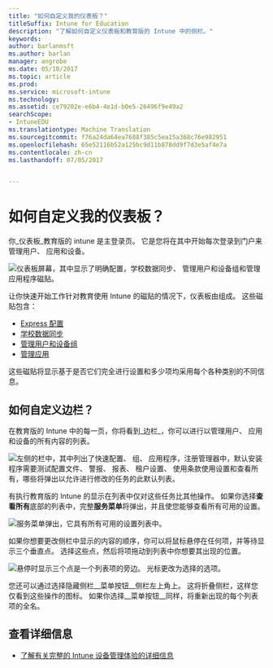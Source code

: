 ```yaml
---
title: "如何自定义我的仪表板？"
titleSuffix: Intune for Education
description: "了解如何自定义仪表板和教育版的 Intune 中的侧栏。"
keywords: 
author: barlanmsft
ms.author: barlan
manager: angrobe
ms.date: 05/10/2017
ms.topic: article
ms.prod: 
ms.service: microsoft-intune
ms.technology: 
ms.assetid: ce79202e-e6b4-4e1d-b0e5-26496f9e49a2
searchScope:
- IntuneEDU
ms.translationtype: Machine Translation
ms.sourcegitcommit: f76a24da64ea7688f385c5ea15a368c76e982951
ms.openlocfilehash: 65e52116b52a125bc9d11b878dd9f7d3e5af4e7a
ms.contentlocale: zh-cn
ms.lasthandoff: 07/05/2017


---
```


# <a name="how-do-i-customize-my-dashboard"></a>如何自定义我的仪表板？

你_仪表板_教育版的 intune 是主登录页。 它是您将在其中开始每次登录到门户来管理用户、 应用和设备。

  ![仪表板屏幕，其中显示了明确配置，学校数据同步、 管理用户和设备组和管理应用程序磁贴。](./media/dashboard-001-landing-page.png)

让你快速开始工作针对教育使用 Intune 的磁贴的情况下，仪表板由组成。 这些磁贴包含：

- [Express 配置](what-is-express-configuration.md)
- [学校数据同步](what-is-school-data-sync.md)
- [管理用户和设备组](what-are-groups.md)
- [管理应用](how-to-add-apps.md)

这些磁贴将显示基于是否它们完全进行设置和多少项均采用每个各种类别的不同信息。

## <a name="how-do-i-customize-the-sidebar"></a>如何自定义边栏？

在教育版的 Intune 中的每一页，你将看到_边栏_，你可以进行以管理用户、 应用和设备的所有内容的列表。

  ![左侧的栏中，其中列出了快速配置、 组、 应用程序，注册管理器中，默认安装程序需要测试配置文件、 警报、 报表、 租户设置、 使用条款使用设置和查看所有，哪些将弹出以允许进行修改的任务的此默认列表。](./media/dashboard-002-left-sidebar-list.png)

有执行教育版的 Intune 的显示在列表中仅对这些任务比其他操作。 如果你选择**查看所有**底部的列表中，完整**服务菜单**将弹出，并且使您能够查看所有可用的设置。

  ![服务菜单弹出，它具有所有可用的设置列表中。](./media/dashboard-003-change-sidebar-popout.png)

如果你想要更改侧栏中显示的内容的顺序，你可以将鼠标悬停在任何项，并等待显示三个垂直点。 选择这些点，然后将项拖动到列表中你想要其出现的位置。

  ![悬停时显示三个点是一个列表项的旁边。 光标更改为选择的选项。](./media/dashboard-004-editing-sidebar.png)

您还可以通过选择隐藏侧栏__菜单按钮__侧栏左上角上。 这将折叠侧栏，这样您仅看到这些操作的图标。 如果你选择__菜单按钮__同样，将重新出现的每个列表项的全名。  

## <a name="find-out-more"></a>查看详细信息

- [了解有关完整的 Intune 设备管理体验的详细信息](https://docs.microsoft.com/intune/understand-explore/introduction-to-microsoft-intune)

